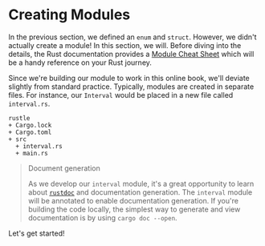 # Creating Modules

In the previous section, we defined an `enum` and `struct`. However, we didn't
actually create a module! In this section, we will. Before diving into the
details, the Rust documentation provides a [Module Cheat Sheet] which will be a
handy reference on your Rust journey.

Since we're building our module to work in this online book, we'll deviate
slightly from standard practice. Typically, modules are created in separate
files. For instance, our `Interval` would be placed in a new file called
`interval.rs`.

```console
rustle
+ Cargo.lock
+ Cargo.toml
+ src
  + interval.rs
  + main.rs
```

> Document generation
>
> As we develop our `interval` module, it's a great opportunity to learn about
> [`rustdoc`] and documentation generation. The `interval` module will be
> annotated to enable documentation generation. If you're building the code
> locally, the simplest way to generate and view documentation is by using
> `cargo doc --open`.

Let's get started!

[module cheat sheet]: https://doc.rust-lang.org/book/ch07-02-defining-modules-to-control-scope-and-privacy.html#modules-cheat-sheet
[`rustdoc`]: https://doc.rust-lang.org/rustdoc/index.html
